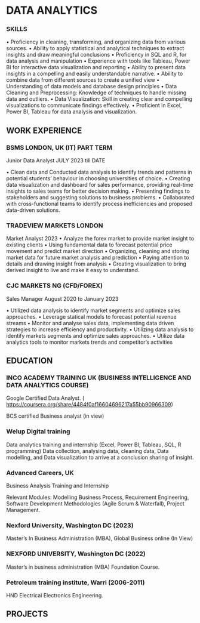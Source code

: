 # DATA ANALYTICS
### SKILLS
•	Proficiency in cleaning, transforming, and organizing data from various sources.
•	Ability to apply statistical and analytical techniques to extract insights and draw meaningful conclusions
•	Proficiency in SQL and R, for data analysis and manipulation
•	Experience with tools like Tableau, Power BI for interactive data visualization and reporting
•	Ability to present data insights in a compelling and easily understandable narrative.
•	Ability to combine data from different sources to create a unified view
•	Understanding of data models and database design principles
•	Data Cleaning and Preprocessing: Knowledge of techniques to handle missing data and outliers.
•	Data Visualization: Skill in creating clear and compelling visualizations to communicate findings effectively.
•	Proficient in Excel, Power BI, Tableau for data analysis and visualization. 


## WORK EXPERIENCE
### BSMS LONDON, UK (IT) PART TERM
Junior Data Analyst  JULY 2023 till  DATE

•	Clean data and Conducted data analysis to identify trends and patterns in potential students’ behaviour in choosing universities of choice. 
•	Creating data visualization and dashboard for sales performance, providing real-time insights to sales teams     for better decision making. 
•	Presenting findings to stakeholders and suggesting solutions to business problems. 
•	Collaborated with cross-functional teams to identify process inefficiencies and proposed data-driven solutions.
### TRADEVIEW MARKETS LONDON
Market Analyst 2023
•	Analyze the forex market to provide market insight to existing clients 
•	Using fundamental data to forecast potential price movement and predict market direction 
•	Organizing, cleaning and storing market data for future  market analysis and prediction 
•	Paying attention to details and drawing insight from analysis 
•	Creating visualization to bring derived insight to live and make it easy to understand. 

### CJC MARKETS NG (CFD/FOREX)
   Sales Manager      August 2020 to January 2023

•	 Utilized data analysis to identify market segments and optimize sales approaches.
•	 Leverage statical models to forecast potential revenue streams 
•	 Monitor and analyse sales data, implementing data driven strategies to increase efficiency and productivity. 
•	 Utilizing data analysis to identify markets segments and optimize sales approaches.
•	 Utilize data analytics tools to monitor markets trends and competitor’s activities


## EDUCATION 
### INCO ACADEMY TRAINING UK (BUSINESS INTELLIGENCE AND DATA ANALYTICS  COURSE) 
Google Certified Data Analyst. ( https://coursera.org/share/4484f0af16604696217a55bb90966309)


BCS certified Business analyst (in view) 

### Welup Digital training
Data analytics training and  internship 
(Excel, Power BI, Tableau, SQL, R programming) Data collection, analysing data, cleaning data, Data modelling, and Data visualization to arrive at a conclusion sharing of insight.

### Advanced Careers, UK
Business Analysis Training and Internship

Relevant Modules: Modelling Business Process, Requirement Engineering, Software Development Methodologies (Agile Scrum & Waterfall), Project Management.

### Nexford University, Washington DC (2023)

Master’s In Business Administration (MBA), Global Business online (In View)

### NEXFORD UNIVERSITY, Washington DC (2022)
Master’s in business administration (MBA) Foundation Course.

### Petroleum training institute, Warri (2006-2011)
HND Electrical Electronics Engineering.


## PROJECTS
